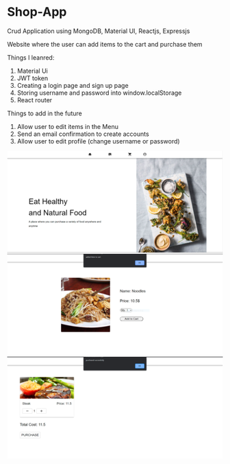 # Shop-App
Crud Application using MongoDB, Material UI, Reactjs, Expressjs

Website where the user can add items to the cart and purchase them

Things I leanred: 
1. Material Ui
2. JWT token 
3. Creating a login page and sign up page  
4. Storing username and password into window.localStorage
5. React router 

Things to add in the future
1. Allow user to edit items in the Menu
2. Send an email confirmation to create accounts
3. Allow user to edit profile (change username or password)


![preview](images/1.PNG)
![preview](images/2.PNG)
![preview](images/3.PNG)
